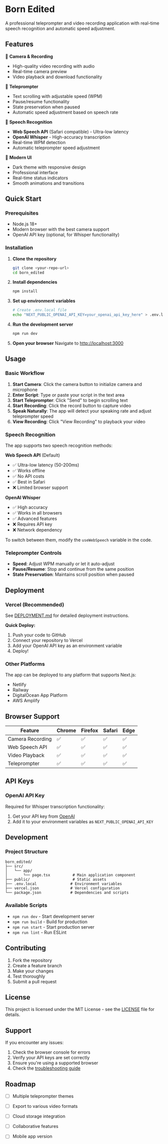 # Born Edited

A professional teleprompter and video recording application with real-time speech recognition and automatic speed adjustment.

## Features

🎥 **Camera & Recording**
- High-quality video recording with audio
- Real-time camera preview
- Video playback and download functionality

📝 **Teleprompter**
- Text scrolling with adjustable speed (WPM)
- Pause/resume functionality
- State preservation when paused
- Automatic speed adjustment based on speech rate

🎤 **Speech Recognition**
- **Web Speech API** (Safari compatible) - Ultra-low latency
- **OpenAI Whisper** - High-accuracy transcription
- Real-time WPM detection
- Automatic teleprompter speed adjustment

🎨 **Modern UI**
- Dark theme with responsive design
- Professional interface
- Real-time status indicators
- Smooth animations and transitions

## Quick Start

### Prerequisites
- Node.js 18+ 
- Modern browser with the best camera support
- OpenAI API key (optional, for Whisper functionality)

### Installation

1. **Clone the repository**
   ```bash
   git clone <your-repo-url>
   cd born_edited
   ```

2. **Install dependencies**
   ```bash
   npm install
   ```

3. **Set up environment variables**
   ```bash
   # Create .env.local file
   echo "NEXT_PUBLIC_OPENAI_API_KEY=your_openai_api_key_here" > .env.local
   ```

4. **Run the development server**
   ```bash
   npm run dev
   ```

5. **Open your browser**
   Navigate to [http://localhost:3000](http://localhost:3000)

## Usage

### Basic Workflow

1. **Start Camera**: Click the camera button to initialize camera and microphone
2. **Enter Script**: Type or paste your script in the text area
3. **Start Teleprompter**: Click "Send" to begin scrolling text
4. **Start Recording**: Click the record button to capture video
5. **Speak Naturally**: The app will detect your speaking rate and adjust teleprompter speed
6. **View Recording**: Click "View Recording" to playback your video

### Speech Recognition

The app supports two speech recognition methods:

**Web Speech API** (Default)
- ✅ Ultra-low latency (50-200ms)
- ✅ Works offline
- ✅ No API costs
- ✅ Best in Safari
- ❌ Limited browser support

**OpenAI Whisper**
- ✅ High accuracy
- ✅ Works in all browsers
- ✅ Advanced features
- ❌ Requires API key
- ❌ Network dependency

To switch between them, modify the `useWebSpeech` variable in the code.

### Teleprompter Controls

- **Speed**: Adjust WPM manually or let it auto-adjust
- **Pause/Resume**: Stop and continue from the same position
- **State Preservation**: Maintains scroll position when paused

## Deployment

### Vercel (Recommended)

See [DEPLOYMENT.md](./DEPLOYMENT.md) for detailed deployment instructions.

**Quick Deploy:**
1. Push your code to GitHub
2. Connect your repository to Vercel
3. Add your OpenAI API key as an environment variable
4. Deploy!

### Other Platforms

The app can be deployed to any platform that supports Next.js:
- Netlify
- Railway
- DigitalOcean App Platform
- AWS Amplify

## Browser Support

| Feature | Chrome | Firefox | Safari | Edge |
|---------|--------|---------|--------|------|
| Camera Recording | ✅ | ✅ | ✅ | ✅ |
| Web Speech API | ✅ | ✅ | ✅ | ✅ |
| Video Playback | ✅ | ✅ | ✅ | ✅ |
| Teleprompter | ✅ | ✅ | ✅ | ✅ |

## API Keys

### OpenAI API Key
Required for Whisper transcription functionality:
1. Get your API key from [OpenAI](https://platform.openai.com/api-keys)
2. Add it to your environment variables as `NEXT_PUBLIC_OPENAI_API_KEY`

## Development

### Project Structure
```
born_edited/
├── src/
│   └── app/
│       └── page.tsx          # Main application component
├── public/                   # Static assets
├── .env.local               # Environment variables
├── vercel.json              # Vercel configuration
└── package.json             # Dependencies and scripts
```

### Available Scripts

- `npm run dev` - Start development server
- `npm run build` - Build for production
- `npm run start` - Start production server
- `npm run lint` - Run ESLint

## Contributing

1. Fork the repository
2. Create a feature branch
3. Make your changes
4. Test thoroughly
5. Submit a pull request

## License

This project is licensed under the MIT License - see the [LICENSE](LICENSE) file for details.

## Support

If you encounter any issues:
1. Check the browser console for errors
2. Verify your API keys are set correctly
3. Ensure you're using a supported browser
4. Check the [troubleshooting guide](./DEPLOYMENT.md#troubleshooting)

## Roadmap

- [ ] Multiple teleprompter themes
- [ ] Export to various video formats
- [ ] Cloud storage integration
- [ ] Collaborative features
- [ ] Mobile app version


